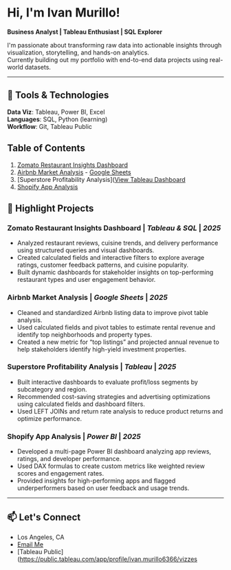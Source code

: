 # Hi, I'm Ivan Murillo!

**Business Analyst | Tableau Enthusiast | SQL Explorer**

I'm passionate about transforming raw data into actionable insights through visualization, storytelling, and hands-on analytics.  
Currently building out my portfolio with end-to-end data projects using real-world datasets.

---

## 🔧 Tools & Technologies
**Data Viz**: Tableau, Power BI, Excel  
**Languages**: SQL, Python (learning)  
**Workflow**: Git, Tableau Public  
## Table of Contents

1. [Zomato Restaurant Insights Dashboard](https://github.com/IVANMURILLO97/Data_projects_TripleTen/tree/main/Zomato_Project)
22. [Airbnb Market Analysis](https://github.com/IVANMURILLO97/Data_projects_TripleTen/tree/main/Airbnb_Project) - [Google Sheets](https://docs.google.com/spreadsheets/d/17LRWp88BdT2FkGr-UXj7gqLOLJJUUD7-oPJJa62E56gc/edit?usp=sharing)
3. [Superstore Profitability Analysis]([View Tableau Dashboard](https://public.tableau.com/views/Project2_17433109419890/Profits_ReturnAnalysis?:language=en-US&publish=yes&:sid=&:redirect=auth&:display_count=n&:origin=viz_share_link)
4. [Shopify App Analysis](https://github.com/IVANMURILLO97/Data_projects_TripleTen/tree/main/Shopify_Project)

## 📁 Highlight Projects

### **Zomato Restaurant Insights Dashboard** | *Tableau & SQL* | *2025*
- Analyzed restaurant reviews, cuisine trends, and delivery performance using structured queries and visual dashboards.
- Created calculated fields and interactive filters to explore average ratings, customer feedback patterns, and cuisine popularity.
- Built dynamic dashboards for stakeholder insights on top-performing restaurant types and user engagement behavior.

### **Airbnb Market Analysis** | *Google Sheets* | *2025*
- Cleaned and standardized Airbnb listing data to improve pivot table analysis.
- Used calculated fields and pivot tables to estimate rental revenue and identify top neighborhoods and property types.
- Created a new metric for “top listings” and projected annual revenue to help stakeholders identify high-yield investment properties.

### **Superstore Profitability Analysis** | *Tableau* | *2025*
- Built interactive dashboards to evaluate profit/loss segments by subcategory and region.
- Recommended cost-saving strategies and advertising optimizations using calculated fields and dashboard filters.
- Used LEFT JOINs and return rate analysis to reduce product returns and optimize performance.

### **Shopify App Analysis** | *Power BI* | *2025*
- Developed a multi-page Power BI dashboard analyzing app reviews, ratings, and developer performance.
- Used DAX formulas to create custom metrics like weighted review scores and engagement rates.
- Provided insights for high-performing apps and flagged underperformers based on user feedback and usage trends.

---

## 📫 Let's Connect
- Los Angeles, CA  
- [Email Me](ivanmurillo097@outlook.com)  
- [Tableau Public](https://public.tableau.com/app/profile/ivan.murillo6366/vizzes
